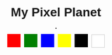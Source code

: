 <!DOCTYPE html>
<html lang="en">
<head>
<meta charset="UTF-8" />
<meta name="viewport" content="width=device-width, initial-scale=1" />
<title>My Pixel Planet</title>
<style>
  body { display: flex; flex-direction: column; align-items: center; font-family: sans-serif; }
  canvas { border: 1px solid #000; touch-action: none; }
  #colors { margin-top: 10px; }
  button { width: 30px; height: 30px; margin: 2px; border: none; }
</style>
</head>
<body>
  <h1>My Pixel Planet</h1>
  <canvas id="canvas" width="300" height="300"></canvas>
  <div id="colors">
    <button style="background:red" onclick="setColor('red')"></button>
    <button style="background:green" onclick="setColor('green')"></button>
    <button style="background:blue" onclick="setColor('blue')"></button>
    <button style="background:yellow" onclick="setColor('yellow')"></button>
    <button style="background:black" onclick="setColor('black')"></button>
    <button style="background:white; border:1px solid #ccc;" onclick="setColor('white')"></button>
  </div>

<script>
  const canvas = document.getElementById('canvas');
  const ctx = canvas.getContext('2d');
  let currentColor = 'black';
  let drawing = false;

  function setColor(color) {
    currentColor = color;
  }

  function drawPixel(x, y) {
    const size = 10;
    ctx.fillStyle = currentColor;
    ctx.fillRect(Math.floor(x / size) * size, Math.floor(y / size) * size, size, size);
  }

  // Fare için
  canvas.addEventListener('mousedown', e => {
    drawing = true;
    drawPixel(e.offsetX, e.offsetY);
  });
  canvas.addEventListener('mouseup', e => {
    drawing = false;
  });
  canvas.addEventListener('mouseleave', e => {
    drawing = false;
  });
  canvas.addEventListener('mousemove', e => {
    if (drawing) drawPixel(e.offsetX, e.offsetY);
  });

  // Dokunmatik için
  canvas.addEventListener('touchstart', e => {
    e.preventDefault();
    const rect = canvas.getBoundingClientRect();
    for(let touch of 
